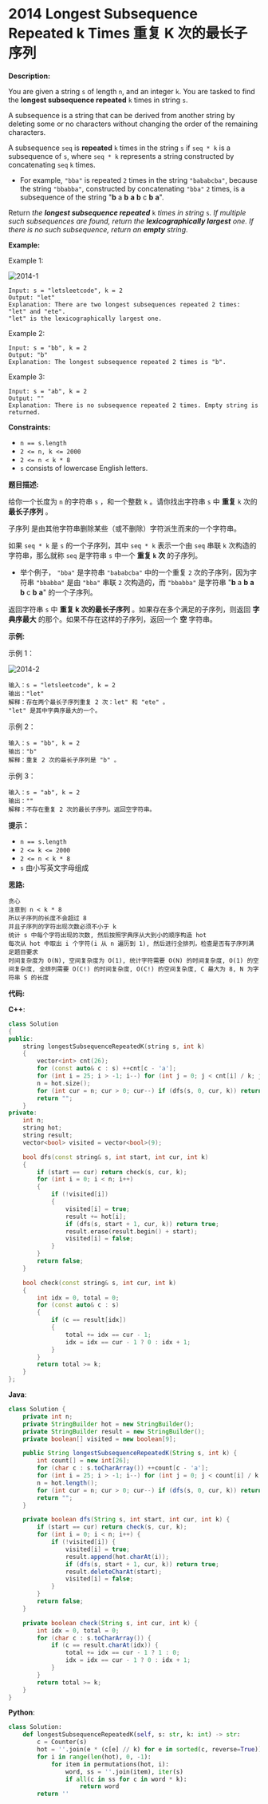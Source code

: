 # 2014 Longest Subsequence Repeated k Times 重复 K 次的最长子序列

__Description:__

You are given a string `s` of length `n`, and an integer `k`. You are tasked to find the __longest subsequence repeated__ `k` times in string `s`.

A subsequence is a string that can be derived from another string by deleting some or no characters without changing the order of the remaining characters.

A subsequence `seq` is __repeated__ `k` times in the string `s` if `seq * k` is a subsequence of `s`, where `seq * k` represents a string constructed by concatenating `seq` `k` times.

- For example, `"bba"` is repeated `2` times in the string `"bababcba"`, because the string `"bbabba"`, constructed by concatenating `"bba"` `2` times, is a subsequence of the string "__b__ a __b__ __a__ __b__ c __b__ __a__".

Return _the __longest subsequence repeated___ `k` _times in string_ `s`_. If multiple such subsequences are found, return the __lexicographically largest__ one. If there is no such subsequence, return an __empty__ string_.

__Example:__

Example 1:

![2014-1](https://assets.leetcode.com/uploads/2021/08/30/longest-subsequence-repeat-k-times.png)

```text
Input: s = "letsleetcode", k = 2
Output: "let"
Explanation: There are two longest subsequences repeated 2 times: "let" and "ete".
"let" is the lexicographically largest one.
```

Example 2:

```text
Input: s = "bb", k = 2
Output: "b"
Explanation: The longest subsequence repeated 2 times is "b".
```

Example 3:

```text
Input: s = "ab", k = 2
Output: ""
Explanation: There is no subsequence repeated 2 times. Empty string is returned.
```

__Constraints:__

- `n == s.length`
- `2 <= n, k <= 2000`
- `2 <= n < k * 8`
- `s` consists of lowercase English letters.

__题目描述:__

给你一个长度为 `n` 的字符串 `s` ，和一个整数 `k` 。请你找出字符串 `s` 中 __重复__ `k` 次的 __最长子序列__ 。

子序列 是由其他字符串删除某些（或不删除）字符派生而来的一个字符串。

如果 `seq * k` 是 `s` 的一个子序列，其中 `seq * k` 表示一个由 `seq` 串联 `k` 次构造的字符串，那么就称 `seq` 是字符串 `s` 中一个 __重复 `k` 次__ 的子序列。

- 举个例子， `"bba"` 是字符串 `"bababcba"` 中的一个重复 `2` 次的子序列，因为字符串 `"bbabba"` 是由 `"bba"` 串联 `2` 次构造的，而 `"bbabba"` 是字符串 "__b__ a __b__ __a__ __b__ c __b__ __a__" 的一个子序列。

返回字符串 `s` 中 __重复 k 次的最长子序列__ 。如果存在多个满足的子序列，则返回 __字典序最大__ 的那个。如果不存在这样的子序列，返回一个 __空__ 字符串。

__示例:__

示例 1：

![2014-2](https://assets.leetcode.com/uploads/2021/08/30/longest-subsequence-repeat-k-times.png)

```text
输入：s = "letsleetcode", k = 2
输出："let"
解释：存在两个最长子序列重复 2 次：let" 和 "ete" 。
"let" 是其中字典序最大的一个。
```

示例 2：

```text
输入：s = "bb", k = 2
输出："b"
解释：重复 2 次的最长子序列是 "b" 。
```

示例 3：

```text
输入：s = "ab", k = 2
输出：""
解释：不存在重复 2 次的最长子序列。返回空字符串。
```

__提示：__

- `n == s.length`
- `2 <= k <= 2000`
- `2 <= n < k * 8`
- `s` 由小写英文字母组成

__思路:__

```text
贪心
注意到 n < k * 8
所以子序列的长度不会超过 8
并且子序列的字符出现次数必须不小于 k
统计 s 中每个字符出现的次数, 然后按照字典序从大到小的顺序构造 hot
每次从 hot 中取出 i 个字符(i 从 n 遍历到 1), 然后进行全排列，检查是否有子序列满足题目要求
时间复杂度为 O(N), 空间复杂度为 O(1), 统计字符需要 O(N) 的时间复杂度, O(1) 的空间复杂度, 全排列需要 O(C!) 的时间复杂度, O(C!) 的空间复杂度, C 最大为 8, N 为字符串 S 的长度
```

__代码:__

__C++__:

```C++
class Solution 
{
public:
    string longestSubsequenceRepeatedK(string s, int k) 
    {
        vector<int> cnt(26);
        for (const auto& c : s) ++cnt[c - 'a'];
        for (int i = 25; i > -1; i--) for (int j = 0; j < cnt[i] / k; j++) hot += ((char)('a' + i));
        n = hot.size();
        for (int cur = n; cur > 0; cur--) if (dfs(s, 0, cur, k)) return result;
        return "";
    }
private:
    int n;
    string hot;
    string result;
    vector<bool> visited = vector<bool>(9);

    bool dfs(const string& s, int start, int cur, int k) 
    {
        if (start == cur) return check(s, cur, k);
        for (int i = 0; i < n; i++) 
        {
            if (!visited[i]) 
            {
                visited[i] = true;
                result += hot[i];
                if (dfs(s, start + 1, cur, k)) return true;
                result.erase(result.begin() + start);
                visited[i] = false;
            }
        }
        return false;
    }

    bool check(const string& s, int cur, int k) 
    {
        int idx = 0, total = 0;
        for (const auto& c : s)
        {
            if (c == result[idx])
            {
                total += idx == cur - 1;
                idx = idx == cur - 1 ? 0 : idx + 1;
            }
        }
        return total >= k;
    }
};
```

__Java__:

```Java
class Solution {
    private int n;
    private StringBuilder hot = new StringBuilder();
    private StringBuilder result = new StringBuilder();
    private boolean[] visited = new boolean[9];

    public String longestSubsequenceRepeatedK(String s, int k) {
        int count[] = new int[26];
        for (char c : s.toCharArray()) ++count[c - 'a'];
        for (int i = 25; i > -1; i--) for (int j = 0; j < count[i] / k; j++) hot.append((char)('a' + i));
        n = hot.length();
        for (int cur = n; cur > 0; cur--) if (dfs(s, 0, cur, k)) return result.toString();
        return "";
    }

    private boolean dfs(String s, int start, int cur, int k) {
        if (start == cur) return check(s, cur, k);
        for (int i = 0; i < n; i++) {
            if (!visited[i]) {
                visited[i] = true;
                result.append(hot.charAt(i));
                if (dfs(s, start + 1, cur, k)) return true;
                result.deleteCharAt(start);
                visited[i] = false;
            }
        }
        return false;
    }

    private boolean check(String s, int cur, int k) {
        int idx = 0, total = 0;
        for (char c : s.toCharArray()) {
            if (c == result.charAt(idx)) {
                total += idx == cur - 1 ? 1 : 0;
                idx = idx == cur - 1 ? 0 : idx + 1;
            }
        }
        return total >= k;
    }
}
```

__Python__:

```Python
class Solution:
    def longestSubsequenceRepeatedK(self, s: str, k: int) -> str:
        c = Counter(s)
        hot = ''.join(e * (c[e] // k) for e in sorted(c, reverse=True))
        for i in range(len(hot), 0, -1):
            for item in permutations(hot, i):
                word, ss = ''.join(item), iter(s)
                if all(c in ss for c in word * k):
                    return word
        return ''
```
